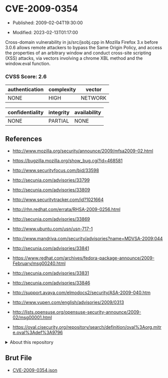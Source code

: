 # CVE-2009-0354

- Published: 2009-02-04T19:30:00

- Modified: 2023-02-13T01:17:00

Cross-domain vulnerability in js/src/jsobj.cpp in Mozilla Firefox 3.x before 3.0.6 allows remote attackers to bypass the Same Origin Policy, and access the properties of an arbitrary window and conduct cross-site scripting (XSS) attacks, via vectors involving a chrome XBL method and the window.eval function.

### CVSS Score: **2.6**

| authentication | complexity | vector |
| --- | --- | --- |
| NONE | HIGH | NETWORK |

| confidentiality | integrity | availability |
| --- | --- | --- |
| NONE | PARTIAL | NONE |

## References

* http://www.mozilla.org/security/announce/2009/mfsa2009-02.html

* https://bugzilla.mozilla.org/show_bug.cgi?id=468581

* http://www.securityfocus.com/bid/33598

* http://secunia.com/advisories/33799

* http://secunia.com/advisories/33809

* http://www.securitytracker.com/id?1021664

* http://rhn.redhat.com/errata/RHSA-2009-0256.html

* http://secunia.com/advisories/33869

* http://www.ubuntu.com/usn/usn-717-1

* http://www.mandriva.com/security/advisories?name=MDVSA-2009:044

* http://secunia.com/advisories/33841

* https://www.redhat.com/archives/fedora-package-announce/2009-February/msg00240.html

* http://secunia.com/advisories/33831

* http://secunia.com/advisories/33846

* http://support.avaya.com/elmodocs2/security/ASA-2009-040.htm

* http://www.vupen.com/english/advisories/2009/0313

* http://lists.opensuse.org/opensuse-security-announce/2009-02/msg00001.html

* https://oval.cisecurity.org/repository/search/definition/oval%3Aorg.mitre.oval%3Adef%3A9796

<details>
<summary>About this repository</summary> 

  This repository is part of the project [Live Hack CVE](https://github.com/Live-Hack-CVE). Main website can be found [www.live-hack.org](https://www.live-hack.org) 
  
  Made by [Sn0wAlice](https://github.com/Sn0wAlice) for the people that care about security and need to have a feed of the latest CVEs. Hope you enjoy it, don't forget to star the repo and follow me on [Twitter](https://twitter.com/Sn0wAlice) and [Github](https://github.com/Sn0wAlice). And that is my [personnal website](https://www.alice-snow.me/)

  - [Home Page](https://github.com/Live-Hack-CVE)
  - [Framework](https://github.com/Live-Hack-CVE/cve-framework)
  - [CVE database](https://github.com/Live-Hack-CVE/full_database)
  - [Changelog](https://github.com/Live-Hack-CVE/Changelog)
</details>

## Brut File

* [CVE-2009-0354.json](https://raw.githubusercontent.com/Live-Hack-CVE/full_database/main/cves/2009/CVE-2009-0354.json)

